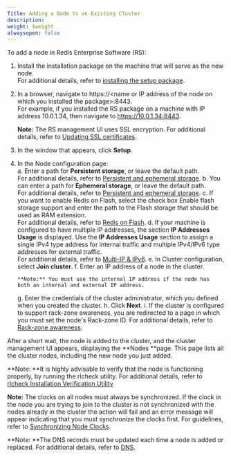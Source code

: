 ```yaml
---
Title: Adding a Node to an Existing Cluster
description: 
weight: $weight
alwaysopen: false
---
```

To add a node in Redis Enterprise Software (RS):

1.  Install the installation package on the machine that will serve as
    the new node.\
    For additional details, refer to [installing the setup
    package](/redis-enterprise-documentation/administering/installing-upgrading/downloading-installing/).
2.  In a browser, navigate to https://\<name or IP address of the node
    on which you installed the package\>:8443.\
    For example, if you installed the RS package on a machine with IP
    address 10.0.1.34, then navigate to https://10.0.1.34:8443.

    **Note:** The RS management UI uses SSL encryption. For additional
    details, refer to [Updating SSL
    certificates](/redis-enterprise-documentation/cluster-administration/best-practices/updating-ssl-certificates).

3.  In the window that appears, click **Setup**.
4.  In the Node configuration page:\
    a.  Enter a path for **Persistent storage**, or leave the default
        path.\
        For additional details, refer to [Persistent and ephemeral
        storage](/redis-enterprise-documentation/cluster-administration/best-practices/persistent-and-ephemeral-storage/).
    b.  You can enter a path for **Ephemeral storage**, or leave the
        default path.\
        For additional details, refer to [Persistent and ephemeral
        storage](/redis-enterprise-documentation/cluster-administration/best-practices/persistent-and-ephemeral-storage).
    c.  If you want to enable Redis on Flash, select the check box
        Enable flash storage support and enter the path to the Flash
        storage that should be used as RAM extension.\
        For additional details, refer to [Redis on
        Flash](/redis-enterprise-documentation/redis-e-flash/).
    d.  If your machine is configured to have multiple IP addresses, the
        section **IP Addresses Usage** is displayed. Use the **IP
        Addresses Usage** section to assign a single IPv4 type address
        for internal traffic and multiple IPv4/IPv6 type addresses for
        external traffic.\
        For additional details, refer to [Multi-IP &
        IPv6](/redis-enterprise-documentation/administering/designing-production/networking/multi-ip-ipv6/).
    e.  In Cluster configuration, select **Join cluster**.
    f.  Enter an IP address of a node in the cluster.

        **Note:** You must use the internal IP address if the node has
        both an internal and external IP address.

    g.  Enter the credentials of the cluster administrator, which you
        defined when you created the cluster.
    h.  Click **Next**.
    i.  If the cluster is configured to support rack-zone awareness, you
        are redirected to a page in which you must set the node's
        Rack-zone ID. For additional details, refer to [Rack-zone
        awareness](/redis-enterprise-documentation/rack-zone-awareness).

After a short wait, the node is added to the cluster, and the cluster
management UI appears, displaying the **Nodes **page. This page lists
all the cluster nodes, including the new node you just added.

**Note: **It is highly advisable to verify that the node is functioning
properly, by running the rlcheck utility. For additional details, refer
to [rlcheck Installation Verification
Utility](/redis-enterprise-documentation/references/cli-reference/rlcheck/)

**Note:** The clocks on all nodes must always be synchronized. If the
clock in the node you are trying to join to the cluster is not
synchronized with the nodes already in the cluster the action will fail
and an error message will appear indicating that you must synchronize
the clocks first. For guidelines, refer to [Synchronizing Node
Clocks](/redis-enterprise-documentation/administering/designing-production/synchronizing-clocks/).

**Note: **The DNS records must be updated each time a node is added or
replaced. For additional details, refer to
[DNS](/redis-enterprise-documentation/administering/installing-upgrading/configuring/cluster-name-dns-connection-management/).
